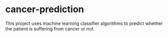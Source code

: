 # cancer-prediction
This project uses machine learning classifier algorithms to predict whether the patient is suffering from cancer or not.
